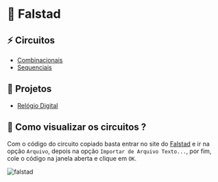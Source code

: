# 🎈 Falstad

## ⚡ Circuitos
- [Combinacionais](Combinacionais)
- [Sequenciais](Sequenciais)

## 📌 Projetos
- [Relógio Digital](Projetos/Relogio-Digital/relogio-digital.md)

## 👀 Como visualizar os circuitos ?

Com o código do circuito copiado basta entrar no site do [Falstad](https://www.falstad.com/circuit/circuitjs.html) e ir na opção `Arquivo`, depois na opção `Importar de Arquivo Texto...`, por fim, cole o código na janela aberta e clique em `OK`.

![falstad](../img/falstad.gif)

